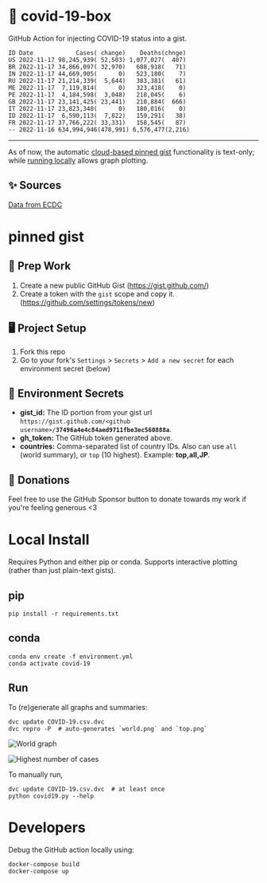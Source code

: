 # 🏥 covid-19-box

GitHub Action for injecting COVID-19 status into a gist.

```
ID Date            Cases( change)    Deaths(chnge)
US 2022-11-17 98,245,939( 52,503) 1,077,027(  407)
BR 2022-11-17 34,866,097( 32,970)   688,918(   71)
IN 2022-11-17 44,669,905(      0)   523,180(    7)
RU 2022-11-17 21,214,339(  5,644)   383,381(   61)
ME 2022-11-17  7,119,814(      0)   323,418(    0)
PE 2022-11-17  4,184,598(  3,048)   218,045(    6)
GB 2022-11-17 23,141,425( 23,441)   210,884(  666)
IT 2022-11-17 23,823,340(      0)   180,016(    0)
ID 2022-11-17  6,590,113(  7,822)   159,291(   38)
FR 2022-11-17 37,766,222( 33,331)   158,545(   87)
-- 2022-11-16 634,994,946(478,991) 6,576,477(2,216)
```

---

As of now, the automatic [cloud-based pinned gist](#pinned-gist) functionality is text-only;
while [running locally](#local-install) allows graph plotting.

## ✨ Sources

[Data from ECDC](https://www.ecdc.europa.eu/en/publications-data/download-todays-data-geographic-distribution-covid-19-cases-worldwide)

# pinned gist

## 🎒 Prep Work
1. Create a new public GitHub Gist (https://gist.github.com/)
1. Create a token with the `gist` scope and copy it. (https://github.com/settings/tokens/new)

## 🖥 Project Setup
1. Fork this repo
1. Go to your fork's `Settings` > `Secrets` > `Add a new secret` for each environment secret (below)

## 🤫 Environment Secrets
- **gist_id:** The ID portion from your gist url `https://gist.github.com/<github username>/`**`37496a4e4c84aed9711fbe3ec560888a`**.
- **gh_token:** The GitHub token generated above.
- **countries:** Comma-separated list of country IDs. Also can use `all` (world summary), or `top` (10 highest). Example: **top,all,JP**.

## 💸 Donations

Feel free to use the GitHub Sponsor button to donate towards my work if you're feeling generous <3

# Local Install

Requires Python and either pip or conda. Supports interactive plotting (rather than just plain-text gists).

## pip

```
pip install -r requirements.txt
```

## conda

```
conda env create -f environment.yml
conda activate covid-19
```

## Run

To (re)generate all graphs and summaries:

```
dvc update COVID-19.csv.dvc
dvc repro -P  # auto-generates `world.png` and `top.png`
```

![World graph](world.png)

![Highest number of cases](top.png)

To manually run,

```
dvc update COVID-19.csv.dvc  # at least once
python covid19.py --help
```

# Developers

Debug the GitHub action locally using:

```
docker-compose build
docker-compose up
```
